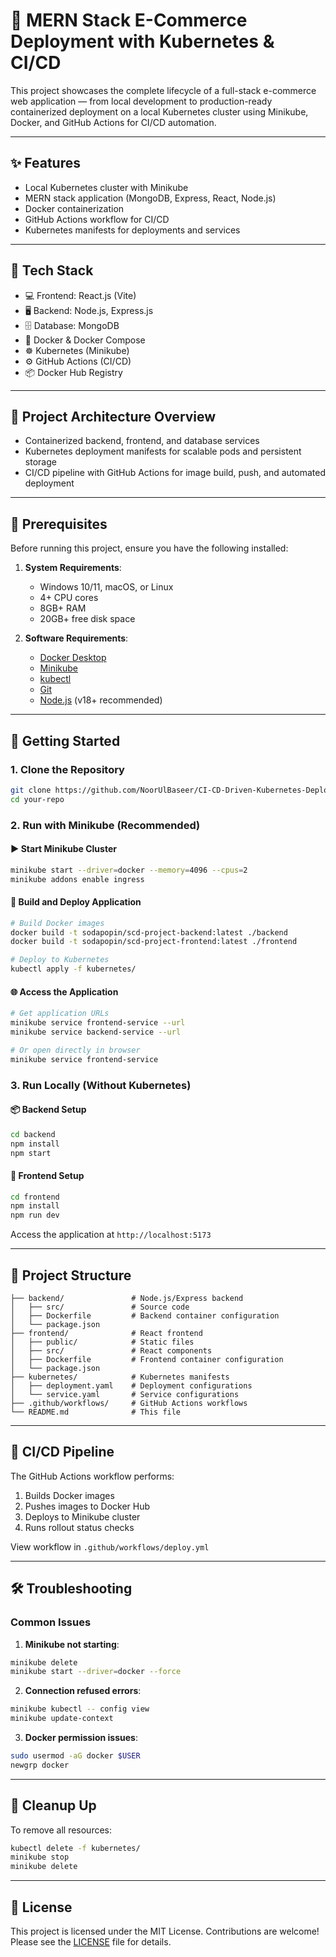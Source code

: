 # 🚀 MERN Stack E-Commerce Deployment with Kubernetes & CI/CD

This project showcases the complete lifecycle of a full-stack e-commerce web application — from local development to production-ready containerized deployment on a local Kubernetes cluster using Minikube, Docker, and GitHub Actions for CI/CD automation.

---

## ✨ Features

- Local Kubernetes cluster with Minikube
- MERN stack application (MongoDB, Express, React, Node.js)
- Docker containerization
- GitHub Actions workflow for CI/CD
- Kubernetes manifests for deployments and services

---

## 🔧 Tech Stack

- 💻 Frontend: React.js (Vite)
- 🖥 Backend: Node.js, Express.js
- 🗄 Database: MongoDB
- 🐳 Docker & Docker Compose
- ☸️ Kubernetes (Minikube)
- ⚙️ GitHub Actions (CI/CD)
- 📦 Docker Hub Registry

---

## 📸 Project Architecture Overview
- Containerized backend, frontend, and database services
- Kubernetes deployment manifests for scalable pods and persistent storage
- CI/CD pipeline with GitHub Actions for image build, push, and automated deployment

---

## 🧰 Prerequisites

Before running this project, ensure you have the following installed:

1. **System Requirements**:
   - Windows 10/11, macOS, or Linux
   - 4+ CPU cores
   - 8GB+ RAM
   - 20GB+ free disk space

2. **Software Requirements**:
   - [Docker Desktop](https://www.docker.com/products/docker-desktop)
   - [Minikube](https://minikube.sigs.k8s.io/docs/start/)
   - [kubectl](https://kubernetes.io/docs/tasks/tools/)
   - [Git](https://git-scm.com/downloads)
   - [Node.js](https://nodejs.org/) (v18+ recommended)

---

## 🏁 Getting Started

### 1. Clone the Repository

```bash
git clone https://github.com/NoorUlBaseer/CI-CD-Driven-Kubernetes-Deployment-of-MERN-App.git
cd your-repo
```

### 2. Run with Minikube (Recommended)

#### ▶️ Start Minikube Cluster

```bash
minikube start --driver=docker --memory=4096 --cpus=2
minikube addons enable ingress
```

#### 🐳 Build and Deploy Application

```bash
# Build Docker images
docker build -t sodapopin/scd-project-backend:latest ./backend
docker build -t sodapopin/scd-project-frontend:latest ./frontend

# Deploy to Kubernetes
kubectl apply -f kubernetes/
```

#### 🌐 Access the Application

```bash
# Get application URLs
minikube service frontend-service --url
minikube service backend-service --url

# Or open directly in browser
minikube service frontend-service
```

### 3. Run Locally (Without Kubernetes)

#### 📦 Backend Setup

```bash
cd backend
npm install
npm start
```

#### 🎨 Frontend Setup

```bash
cd frontend
npm install
npm run dev
```

Access the application at `http://localhost:5173`

---

## 📁 Project Structure

```
├── backend/               # Node.js/Express backend
│   ├── src/               # Source code
│   ├── Dockerfile         # Backend container configuration
│   └── package.json
├── frontend/              # React frontend
│   ├── public/            # Static files
│   ├── src/               # React components
│   ├── Dockerfile         # Frontend container configuration
│   └── package.json
├── kubernetes/            # Kubernetes manifests
│   ├── deployment.yaml    # Deployment configurations
│   └── service.yaml       # Service configurations
├── .github/workflows/     # GitHub Actions workflows
└── README.md              # This file
```

---

## 🔁 CI/CD Pipeline

The GitHub Actions workflow performs:
1. Builds Docker images
2. Pushes images to Docker Hub
3. Deploys to Minikube cluster
4. Runs rollout status checks

View workflow in `.github/workflows/deploy.yml`

---

## 🛠 Troubleshooting

### Common Issues

1. **Minikube not starting**:
```bash
minikube delete
minikube start --driver=docker --force
```

2. **Connection refused errors**:
```bash
minikube kubectl -- config view
minikube update-context
```

3. **Docker permission issues**:
```bash
sudo usermod -aG docker $USER
newgrp docker
```

---

## 🧹 Cleanup Up

To remove all resources:
```bash
kubectl delete -f kubernetes/
minikube stop
minikube delete
```

---

## 📜 License 
This project is licensed under the MIT License. Contributions are welcome! Please see the [LICENSE](LICENSE) file for details.
